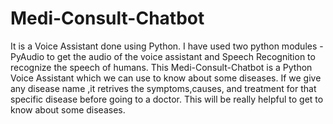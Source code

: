 # Medi-Consult-Chatbot

It is a Voice Assistant done using Python. I have used two python modules - PyAudio to get the audio of the voice assistant and Speech Recognition to recognize the speech of humans. This Medi-Consult-Chatbot is a Python Voice Assistant which we can use to know about some diseases. If we give any disease name ,it retrives the symptoms,causes, and treatment for that specific disease before going to a doctor. This will be really helpful to get to know about some diseases.
